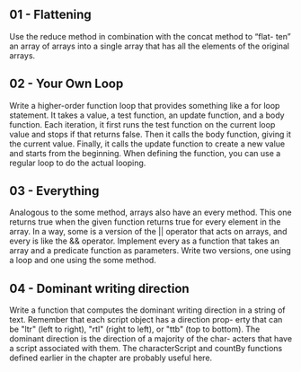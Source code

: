## 01 - Flattening

Use the reduce method in combination with the concat method to “flat- ten” an array of arrays into a single array that has all the elements of the original arrays.

## 02 - Your Own Loop

Write a higher-order function loop that provides something like a for loop statement. It takes a value, a test function, an update function, and a body function. Each iteration, it first runs the test function on the current loop value and stops if that returns false. Then it calls the body function, giving it the current value. Finally, it calls the update function to create a new value and starts from the beginning.
When defining the function, you can use a regular loop to do the actual looping.

## 03 - Everything

Analogous to the some method, arrays also have an every method. This one returns true when the given function returns true for every element in the array. In a way, some is a version of the || operator that acts on arrays, and every is like the && operator.
Implement every as a function that takes an array and a predicate function as parameters. Write two versions, one using a loop and one using the some method.

## 04 - Dominant writing direction

Write a function that computes the dominant writing direction in a string of text. Remember that each script object has a direction prop- erty that can be "ltr" (left to right), "rtl" (right to left), or "ttb" (top to bottom).
The dominant direction is the direction of a majority of the char- acters that have a script associated with them. The characterScript and countBy functions defined earlier in the chapter are probably useful here.


